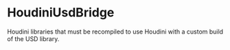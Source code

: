 # HoudiniUsdBridge
Houdini libraries that must be recompiled to use Houdini with a custom build of the USD library.
